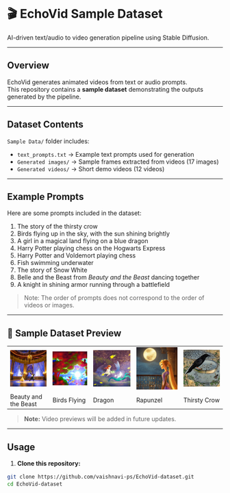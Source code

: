 # 🎬 EchoVid Sample Dataset

AI-driven text/audio to video generation pipeline using Stable Diffusion.

---

## Overview

EchoVid generates animated videos from text or audio prompts.  
This repository contains a **sample dataset** demonstrating the outputs generated by the pipeline.

---

## Dataset Contents

`Sample Data/` folder includes:

- `text_prompts.txt` → Example text prompts used for generation  
- `Generated images/` → Sample frames extracted from videos (17 images)  
- `Generated videos/` → Short demo videos (12 videos)  

---

## Example Prompts

Here are some prompts included in the dataset:

1. The story of the thirsty crow  
2. Birds flying up in the sky, with the sun shining brightly  
3. A girl in a magical land flying on a blue dragon  
4. Harry Potter playing chess on the Hogwarts Express  
5. Harry Potter and Voldemort playing chess  
6. Fish swimming underwater  
7. The story of Snow White  
8. Belle and the Beast from *Beauty and the Beast* dancing together  
9. A knight in shining armor running through a battlefield

> Note: The order of prompts does not correspond to the order of videos or images.

---

## 📸 Sample Dataset Preview

<table>
  <tr>
    <td><img src="Preview/beauty%20and%20the%20besat.png" width="200" /></td>
    <td><img src="Preview/birds%20flying%20(2).png" width="200" /></td>
    <td><img src="Preview/dragon%20img.png" width="200" /></td>
    <td><img src="Preview/rapunzel.png" width="200" /></td>
    <td><img src="Preview/thirsty%20crow.png" width="200" /></td>
  </tr>
  <tr>
    <td>Beauty and the Beast</td>
    <td>Birds Flying</td>
    <td>Dragon</td>
    <td>Rapunzel</td>
    <td>Thirsty Crow</td>
  </tr>
</table>

> **Note:** Video previews will be added in future updates.


---

## Usage

1. **Clone this repository:**
```bash
git clone https://github.com/vaishnavi-ps/EchoVid-dataset.git
cd EchoVid-dataset
